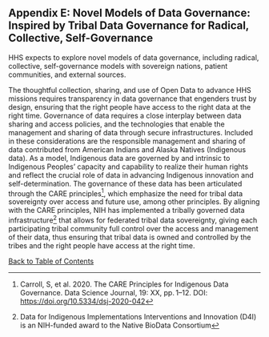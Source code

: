 ## Appendix E: Novel Models of Data Governance: Inspired by Tribal Data Governance for Radical, Collective, Self-Governance

HHS expects to explore novel models of data governance, including radical, collective, self-governance models with sovereign nations, patient communities, and external sources.  

The thoughtful collection, sharing, and use of Open Data to advance HHS missions requires transparency in data governance that engenders trust by design, ensuring that the 
right people have access to the right data at the right time. Governance of data requires a close interplay between data sharing and access policies, and the technologies that 
enable the management and sharing of data through secure infrastructures. Included in these considerations are the responsible management and sharing of data contributed from 
American Indians and Alaska Natives (Indigenous data). As a model, Indigenous data are governed by and intrinsic to Indigenous Peoples’ capacity and capability to realize their
human rights and reflect the crucial role of data in advancing Indigenous innovation and self-determination. The governance of these data has been articulated through the CARE 
principles[^42], which emphasize the need for tribal data sovereignty over access and future use, among other principles. By aligning with the CARE principles, NIH has 
implemented a tribally governed data infrastructure[^43] that allows for federated tribal data sovereignty, giving each participating tribal community full control over the 
access and management of their data, thus ensuring that tribal data is owned and controlled by the tribes and the right people have access at the right time.

[^42]: Carroll, S, et al. 2020. The CARE Principles for Indigenous Data Governance. Data Science Journal, 19: XX, pp. 1–12. DOI: <https://doi.org/10.5334/dsj-2020-042>
[^43]: Data for Indigenous Implementations Interventions and Innovation (D4I) is an NIH-funded award to the Native BioData Consortium

[Back to Table of Contents](#table-of-contents)
